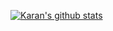 <p align="center">
  <a href="https://github.com/0xquark">
    
[![Karan's github stats](https://github-readme-stats.vercel.app/api?username=0xquark&count_private=true&show_icons=true&theme=github_dark&include_all_commits=true)](https://github.com/0xquark)
  
</p>


